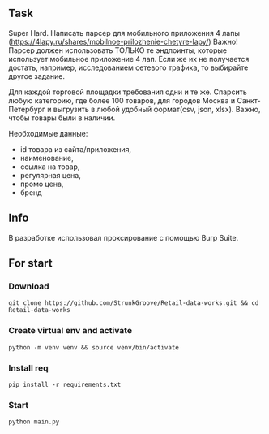 ## Task
Super Hard. Написать парсер для мобильного приложения 4 лапы (https://4lapy.ru/shares/mobilnoe-prilozhenie-chetyre-lapy/) 
Важно! Парсер должен использовать ТОЛЬКО те эндпоинты, которые использует мобильное приложение 4 лап. Если же их не получается достать, например, исследованием сетевого трафика, то выбирайте другое задание.

Для каждой торговой площадки требования одни и те же. Спарсить любую категорию, где более 100 товаров, для городов Москва и Санкт-Петербург и выгрузить в любой удобный формат(csv, json, xlsx). Важно, чтобы товары были в наличии.

Необходимые данные: 
- id товара из сайта/приложения, 
- наименование, 
- ссылка на товар, 
- регулярная цена, 
- промо цена, 
- бренд
    
## Info
В разработке использовал проксирование с помощью Burp Suite. 

## For start
### Download
```
git clone https://github.com/StrunkGroove/Retail-data-works.git && cd Retail-data-works
```
### Create virtual env and activate
```
python -m venv venv && source venv/bin/activate
```
### Install req
```
pip install -r requirements.txt
```
### Start
```
python main.py
```
